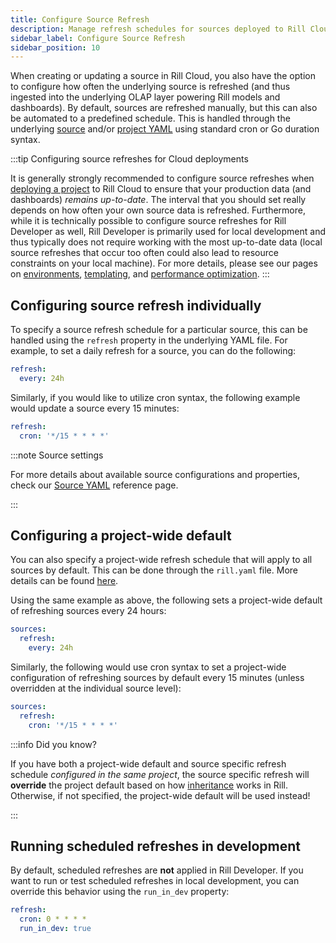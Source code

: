 ```yaml
---
title: Configure Source Refresh
description: Manage refresh schedules for sources deployed to Rill Cloud
sidebar_label: Configure Source Refresh
sidebar_position: 10
---
```


<!-- WARNING: There are links to this page in source code. If you move it, find and replace the links and consider adding a redirect in docusaurus.config.js. -->

When creating or updating a source in Rill Cloud, you also have the option to configure how often the underlying source is refreshed (and thus ingested into the underlying OLAP layer powering Rill models and dashboards). By default, sources are refreshed manually, but this can also be automated to a predefined schedule. This is handled through the underlying [source](/reference/project-files/sources.md) and/or [project YAML](/reference/project-files/rill-yaml.md#project-wide-defaults) using standard cron or Go duration syntax.

:::tip Configuring source refreshes for Cloud deployments

It is generally strongly recommended to configure source refreshes when [deploying a project](/deploy/deploy-dashboard/) to Rill Cloud to ensure that your production data (and dashboards) _remains up-to-date_. The interval that you should set really depends on how often your own source data is refreshed. Furthermore, while it is technically possible to configure source refreshes for Rill Developer as well, Rill Developer is primarily used for local development and thus typically does not require working with the most up-to-date data (local source refreshes that occur too often could also lead to resource constraints on your local machine). For more details, please see our pages on [environments](/transform/model/environments#default-dev-and-prod-environments), [templating](/deploy/templating#environments-and-rill), and [performance optimization](/deploy/performance).
:::

## Configuring source refresh individually

To specify a source refresh schedule for a particular source, this can be handled using the `refresh` property in the underlying YAML file. For example, to set a daily refresh for a source, you can do the following:

```yaml
refresh:
  every: 24h
```

Similarly, if you would like to utilize cron syntax, the following example would update a source every 15 minutes:

```yaml
refresh:
  cron: '*/15 * * * *'
```

:::note Source settings

For more details about available source configurations and properties, check our [Source YAML](../../reference/project-files/sources) reference page.

:::

## Configuring a project-wide default

You can also specify a project-wide refresh schedule that will apply to all sources by default. This can be done through the `rill.yaml` file. More details can be found [here](../../reference/project-files/rill-yaml#project-wide-defaults).

Using the same example as above, the following sets a project-wide default of refreshing sources every 24 hours:
```yaml
sources:
  refresh:
    every: 24h
```

Similarly, the following would use cron syntax to set a project-wide configuration of refreshing sources by default every 15 minutes (unless overridden at the individual source level):
```yaml
sources:
  refresh:
    cron: '*/15 * * * *'
```

:::info Did you know?

If you have both a project-wide default and source specific refresh schedule _configured in the same project_, the source specific refresh will **override** the project default based on how [inheritance](/transform/model/environments#specifying-environment-specific-yaml-overrides) works in Rill. Otherwise, if not specified, the project-wide default will be used instead!

:::

## Running scheduled refreshes in development

By default, scheduled refreshes are **not** applied in Rill Developer. If you want to run or test scheduled refreshes in local development, you can override this behavior using the `run_in_dev` property:
```yaml
refresh:
  cron: 0 * * * *
  run_in_dev: true
```

